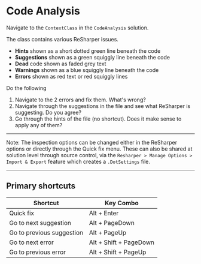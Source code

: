 # Code Analysis

Navigate to the `ContextClass` in the `CodeAnalysis` solution.

The class contains various ReSharper issues.

* **Hints** shown as a short dotted green line beneath the code
* **Suggestions** shown as a green squiggly line beneath the code
* **Dead** code shown as faded grey text
* **Warnings** shown as a blue squiggly line beneath the code
* **Errors** shown as red text or red squiggly lines

Do the following

1. Navigate to the 2 errors and fix them. What's wrong?
2. Navigate through the suggestions in the file and see what ReSharper is suggesting. Do you agree?
3. Go through the hints of the file (no shortcut). Does it make sense to apply any of them?

---

Note: The inspection options can be changed either in the ReSharper options or directly through the Quick fix
menu. These can also be shared at solution level through source control, via the `Resharper > Manage Options > Import & Export`
feature which creates a `.DotSettings` file.

---

## Primary shortcuts

Shortcut | Key Combo
--- | ---
Quick fix | Alt + Enter
Go to next suggestion | Alt + PageDown
Go to previous suggestion | Alt + PageUp
Go to next error | Alt + Shift + PageDown
Go to previous error | Alt + Shift + PageUp
